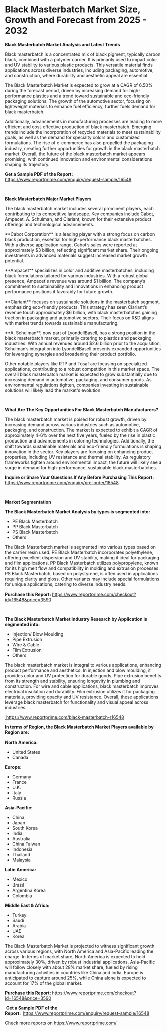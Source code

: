 <p><h1>Black Masterbatch Market Size, Growth and Forecast from 2025 - 2032</h1></p><p><strong>Black Masterbatch Market Analysis and Latest Trends</strong></p>
<p><p>Black masterbatch is a concentrated mix of black pigment, typically carbon black, combined with a polymer carrier. It is primarily used to impart color and UV stability to various plastic products. This versatile material finds applications across diverse industries, including packaging, automotive, and construction, where durability and aesthetic appeal are essential.</p><p>The Black Masterbatch Market is expected to grow at a CAGR of 6.50% during the forecast period, driven by increasing demand for high-performance plastics and a trend toward sustainable and eco-friendly packaging solutions. The growth of the automotive sector, focusing on lightweight materials to enhance fuel efficiency, further fuels demand for black masterbatch.</p><p>Additionally, advancements in manufacturing processes are leading to more efficient and cost-effective production of black masterbatch. Emerging trends include the incorporation of recycled materials to meet sustainability goals, as well as the demand for specialty colors and customized formulations. The rise of e-commerce has also propelled the packaging industry, creating further opportunities for growth in the black masterbatch market. Overall, the future of the black masterbatch market appears promising, with continued innovation and environmental considerations shaping its trajectory.</p></p>
<p><strong>Get a Sample PDF of the Report:&nbsp;</strong> <a href="https://www.reportprime.com/enquiry/request-sample/16548?utm_campaign=2185&utm_medium=2&utm_source=Github&utm_content=ia&utm_term=18032025&utm_id=black-masterbatch">https://www.reportprime.com/enquiry/request-sample/16548</a></p>
<p>&nbsp;</p>
<p><strong>Black Masterbatch Major Market Players</strong></p>
<p><p>The black masterbatch market includes several prominent players, each contributing to its competitive landscape. Key companies include Cabot, Ampacet, A. Schulman, and Clariant, known for their extensive product offerings and technological advancements.</p><p>**Cabot Corporation** is a leading player with a strong focus on carbon black production, essential for high-performance black masterbatches. With a diverse application range, Cabot’s sales were reported at approximately $3 billion, reflecting significant market share. Their ongoing investments in advanced materials suggest increased market growth potential.</p><p>**Ampacet** specializes in color and additive masterbatches, including black formulations tailored for various industries. With a robust global presence, Ampacet's revenue was around $1 billion. The company’s commitment to sustainability and innovations in enhancing product performance positions it favorably for future growth.</p><p>**Clariant** focuses on sustainable solutions in the masterbatch segment, emphasizing eco-friendly products. This strategy has seen Clariant’s revenue touch approximately $6 billion, with black masterbatches gaining traction in packaging and automotive sectors. Their focus on R&D aligns with market trends towards sustainable manufacturing.</p><p>**A. Schulman**, now part of LyondellBasell, has a strong position in the black masterbatch market, primarily catering to plastics and packaging industries. With annual revenues around $2.6 billion prior to the acquisition, Schulman’s integration into LyondellBasell presents expanded opportunities for leveraging synergies and broadening their product portfolio.</p><p>Other notable players like RTP and Tosaf are focusing on specialized applications, contributing to a robust competition in this market space. The overall black masterbatch market is expected to grow substantially due to increasing demand in automotive, packaging, and consumer goods. As environmental regulations tighten, companies investing in sustainable solutions will likely lead the market's evolution.</p></p>
<p>&nbsp;</p>
<p><strong>What Are The Key Opportunities For Black Masterbatch Manufacturers?</strong></p>
<p><p>The black masterbatch market is poised for robust growth, driven by increasing demand across various industries such as automotive, packaging, and construction. The market is expected to exhibit a CAGR of approximately 4-6% over the next five years, fueled by the rise in plastic production and advancements in coloring technologies. Additionally, the shift towards sustainable materials and eco-friendly formulations is shaping innovation in the sector. Key players are focusing on enhancing product properties, including UV resistance and thermal stability. As regulatory frameworks tighten around environmental impact, the future will likely see a surge in demand for high-performance, sustainable black masterbatches.</p></p>
<p><strong>Inquire or Share Your Questions If Any Before Purchasing This Report:</strong> <a href="https://www.reportprime.com/enquiry/pre-order/16548?utm_campaign=2185&utm_medium=2&utm_source=Github&utm_content=ia&utm_term=18032025&utm_id=black-masterbatch">https://www.reportprime.com/enquiry/pre-order/16548</a></p>
<p>&nbsp;</p>
<p><strong>Market Segmentation</strong></p>
<p><strong>The Black Masterbatch Market Analysis by types is segmented into:</strong></p>
<p><ul><li>PE Black Masterbatch</li><li>PP Black Masterbatch</li><li>PS Black Masterbatch</li><li>Others</li></ul></p>
<p><p>The Black Masterbatch market is segmented into various types based on the carrier resin used. PE Black Masterbatch incorporates polyethylene, offering excellent dispersion and UV stability, making it ideal for packaging and film applications. PP Black Masterbatch utilizes polypropylene, known for its high melt flow and compatibility in molding and extrusion processes. PS Black Masterbatch, based on polystyrene, is often used in applications requiring clarity and gloss. Other variants may include special formulations for unique applications, catering to diverse industry needs.</p></p>
<p><strong>Purchase this Report:&nbsp;</strong><a href="https://www.reportprime.com/checkout?id=16548&price=3590&utm_campaign=2185&utm_medium=2&utm_source=Github&utm_content=ia&utm_term=18032025&utm_id=black-masterbatch">https://www.reportprime.com/checkout?id=16548&price=3590</a></p>
<p>&nbsp;</p>
<p><strong>The Black Masterbatch Market Industry Research by Application is segmented into:</strong></p>
<p><ul><li>Injection/ Blow Moulding</li><li>Pipe Extrusion</li><li>Wire & Cable</li><li>Film Extrusion</li><li>Others</li></ul></p>
<p><p>The black masterbatch market is integral to various applications, enhancing product performance and aesthetics. In injection and blow moulding, it provides color and UV protection for durable goods. Pipe extrusion benefits from its strength and stability, ensuring longevity in plumbing and construction. For wire and cable applications, black masterbatch improves electrical insulation and durability. Film extrusion utilizes it for packaging materials, providing opacity and UV resistance. Overall, these applications leverage black masterbatch for functionality and visual appeal across industries.</p></p>
<p><a href="https://www.reportprime.com/black-masterbatch-r16548?utm_campaign=2185&utm_medium=2&utm_source=Github&utm_content=ia&utm_term=18032025&utm_id=black-masterbatch">&nbsp;https://www.reportprime.com/black-masterbatch-r16548</a></p>
<p><strong>In terms of Region, the Black Masterbatch Market Players available by Region are:</strong></p>
<p>
    <p> <strong> North America: </strong>
        <ul>
            <li>United States</li>
            <li>Canada</li>
        </ul>
        </p> 
    <p> <strong> Europe: </strong>
        <ul>
            <li>Germany</li>
            <li>France</li>
            <li>U.K.</li>
            <li>Italy</li>
            <li>Russia</li>
        </ul>
        </p> 
    <p> <strong> Asia-Pacific: </strong>
        <ul>
            <li>China</li>
            <li>Japan</li>
            <li>South Korea</li>
            <li>India</li>
            <li>Australia</li>
            <li>China Taiwan</li>
            <li>Indonesia</li>
            <li>Thailand</li>
            <li>Malaysia</li>
        </ul>
        </p> 
    <p> <strong> Latin America: </strong>
        <ul>
            <li>Mexico</li>
            <li>Brazil</li>
            <li>Argentina Korea</li>
            <li>Colombia</li>
        </ul>
        </p> 
    <p> <strong> Middle East & Africa: </strong>
        <ul>
            <li>Turkey</li>
            <li>Saudi</li>
            <li>Arabia</li>
            <li>UAE</li>
            <li>Korea</li>
        </ul>
    </p>
    </p>
<p><p>The Black Masterbatch Market is projected to witness significant growth across various regions, with North America and Asia-Pacific leading the charge. In terms of market share, North America is expected to hold approximately 30%, driven by robust industrial applications. Asia-Pacific will follow closely with about 28% market share, fueled by rising manufacturing activities in countries like China and India. Europe is anticipated to capture around 25%, while China alone is expected to account for 17% of the global market.</p></p>
<p><strong>Purchase this Report: </strong><a href="https://www.reportprime.com/checkout?id=16548&price=3590&utm_campaign=2185&utm_medium=2&utm_source=Github&utm_content=ia&utm_term=18032025&utm_id=black-masterbatch">https://www.reportprime.com/checkout?id=16548&price=3590</a></p>
<p>&nbsp;<strong>Get a Sample PDF of the Report:&nbsp;&nbsp;</strong><a href="https://www.reportprime.com/enquiry/request-sample/16548?utm_campaign=2185&utm_medium=2&utm_source=Github&utm_content=ia&utm_term=18032025&utm_id=black-masterbatch">https://www.reportprime.com/enquiry/request-sample/16548</a></p>
<p><strong></strong></p>
<p>Check more reports on <a href="https://www.reportprime.com/?utm_campaign=2185&utm_medium=2&utm_source=Github&utm_content=ia&utm_term=18032025&utm_id=black-masterbatch">https://www.reportprime.com/</a></p>